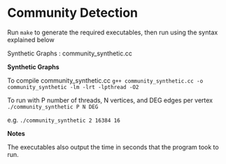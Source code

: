 Community Detection
=======================

Run ```make``` to generate the required executables, then run using the syntax explained below

Synthetic Graphs : community_synthetic.cc

**Synthetic Graphs**

To compile community_synthetic.cc
    ```g++ community_synthetic.cc -o community_synthetic -lm -lrt -lpthread -O2```
  
To run with P number of threads, N vertices, and DEG edges per vertex
    ```./community_synthetic P N DEG```

e.g.
    ```./community_synthetic 2 16384 16```

**Notes**

The executables also output the time in seconds that the program took to run.
